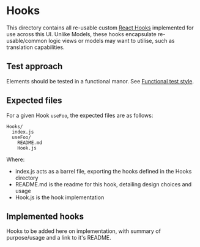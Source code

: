 # Hooks

This directory contains all re-usable custom [React Hooks](https://reactjs.org/docs/hooks-intro.html#motivation) implemented for use across this UI. Unlike Models, these hooks encapsulate re-usable/common logic views or models may want to utilise, such as translation capabilities.

## Test approach

Elements should be tested in a functional manor. See [Functional test style](../../docs/Test.md#functional-test-style).

## Expected files

For a given Hook `useFoo`, the expected files are as follows:

```
Hooks/
  index.js
  useFoo/
    README.md
    Hook.js
```

Where:

- index.js acts as a barrel file, exporting the hooks defined in the Hooks directory
- README.md is the readme for this hook, detailing design choices and usage
- Hook.js is the hook implementation

## Implemented hooks

Hooks to be added here on implementation, with summary of purpose/usage and a link to it's README.
